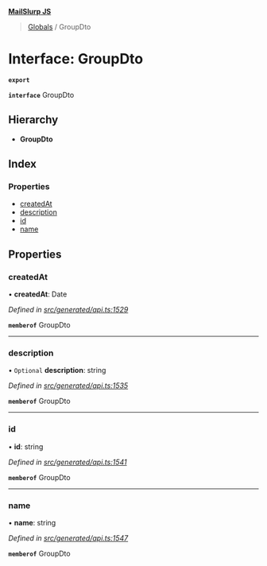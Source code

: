**[MailSlurp JS](../README.md)**

> [Globals](../README.md) / GroupDto

# Interface: GroupDto

**`export`** 

**`interface`** GroupDto

## Hierarchy

* **GroupDto**

## Index

### Properties

* [createdAt](groupdto.md#createdat)
* [description](groupdto.md#description)
* [id](groupdto.md#id)
* [name](groupdto.md#name)

## Properties

### createdAt

•  **createdAt**: Date

*Defined in [src/generated/api.ts:1529](https://github.com/mailslurp/mailslurp-client/blob/cdc62f8/src/generated/api.ts#L1529)*

**`memberof`** GroupDto

___

### description

• `Optional` **description**: string

*Defined in [src/generated/api.ts:1535](https://github.com/mailslurp/mailslurp-client/blob/cdc62f8/src/generated/api.ts#L1535)*

**`memberof`** GroupDto

___

### id

•  **id**: string

*Defined in [src/generated/api.ts:1541](https://github.com/mailslurp/mailslurp-client/blob/cdc62f8/src/generated/api.ts#L1541)*

**`memberof`** GroupDto

___

### name

•  **name**: string

*Defined in [src/generated/api.ts:1547](https://github.com/mailslurp/mailslurp-client/blob/cdc62f8/src/generated/api.ts#L1547)*

**`memberof`** GroupDto
